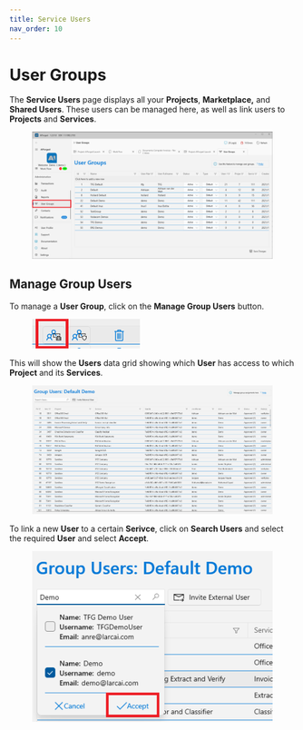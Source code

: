 ```yaml
---
title: Service Users
nav_order: 10
---
```


# User Groups

The **Service Users** page displays all your **Projects**, **Marketplace,** and **Shared Users**. These users can be managed here, as well as link users to **Projects** and **Services**.

<figure><img src=".gitbook/assets/image (38) (1) (1).png" alt=""><figcaption></figcaption></figure>

## Manage Group Users

To manage a **User Group**, click on the **Manage Group Users** button.

<figure><img src=".gitbook/assets/image (33) (1).png" alt=""><figcaption></figcaption></figure>

This will show the **Users** data grid showing which **User** has access to which **Project** and its **Services**.

<figure><img src=".gitbook/assets/image (9) (1) (1).png" alt=""><figcaption></figcaption></figure>

To link a new **User** to a certain **Serivce**, click on **Search Users** and select the required **User** and select **Accept**.

<figure><img src=".gitbook/assets/image (7) (1).png" alt=""><figcaption></figcaption></figure>
